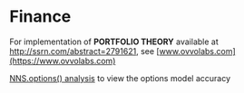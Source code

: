 # Finance
For implementation of **PORTFOLIO THEORY** available at  http://ssrn.com/abstract=2791621, see [www.ovvolabs.com](https://www.ovvolabs.com)


[NNS.options() analysis](https://htmlpreview.github.io/?https://github.com/OVVO-Financial/Finance/blob/master/NNS_Options_comparison.html) to view the options model accuracy
